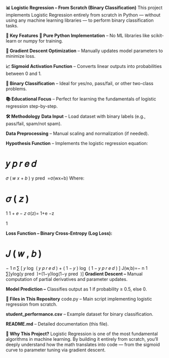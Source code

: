 **📊 Logistic Regression – From Scratch (Binary Classification)**
This project implements Logistic Regression entirely from scratch in Python — without using any machine learning libraries — to perform binary classification tasks.

**📌 Key Features**
**📝 Pure Python Implementation** – No ML libraries like scikit-learn or numpy for training.

**🔄 Gradient Descent Optimization** – Manually updates model parameters to minimize loss.

**📈 Sigmoid Activation Function** – Converts linear outputs into probabilities between 0 and 1.

**🎯 Binary Classification** – Ideal for yes/no, pass/fail, or other two-class problems.

**📚 Educational Focus** – Perfect for learning the fundamentals of logistic regression step-by-step.

**🛠 Methodology**
**Data Input** – Load dataset with binary labels (e.g., pass/fail, spam/not spam).

**Data Preprocessing** – Manual scaling and normalization (if needed).

**Hypothesis Function** – Implements the logistic regression equation:

𝑦
𝑝
𝑟
𝑒
𝑑
=
𝜎
(
𝑤
𝑥
+
𝑏
)
y 
pred
​
 =σ(wx+b)
Where:

𝜎
(
𝑧
)
=
1
1
+
𝑒
−
𝑧
σ(z)= 
1+e 
−z
 
1
​
 
**Loss Function – Binary Cross-Entropy (Log Loss):**

𝐽
(
𝑤
,
𝑏
)
=
−
1
𝑛
∑
[
𝑦
log
⁡
(
𝑦
𝑝
𝑟
𝑒
𝑑
)
+
(
1
−
𝑦
)
log
⁡
(
1
−
𝑦
𝑝
𝑟
𝑒
𝑑
)
]
J(w,b)=− 
n
1
​
 ∑[ylog(y 
pred
​
 )+(1−y)log(1−y 
pred
​
 )]
**Gradient Descent –** Manual computation of partial derivatives and parameter updates.

**Model Prediction –** Classifies output as 1 if probability ≥ 0.5, else 0.

**📂 Files in This Repository**
code.py – Main script implementing logistic regression from scratch.

**student_performance.csv** – Example dataset for binary classification.

**README.md** – Detailed documentation (this file).

**🎯 Why This Project?**
Logistic Regression is one of the most fundamental algorithms in machine learning. By building it entirely from scratch, you’ll deeply understand how the math translates into code — from the sigmoid curve to parameter tuning via gradient descent.
